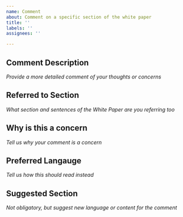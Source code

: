 ```yaml
---
name: Comment
about: Comment on a specific section of the white paper
title: ''
labels: ''
assignees: ''

---
```


<!--- Provide a general summary of the issue in the Title above -->

## Comment Description
_Provide a more detailed comment of your thoughts or concerns_

## Referred to Section
_What section and sentences of the White Paper are you referring too_

## Why is this a concern
_Tell us why your comment is a concern_

## Preferred Langauge 
_Tell us how this should read instead_

## Suggested Section
_Not obligatory, but suggest new language or content for the comment_
